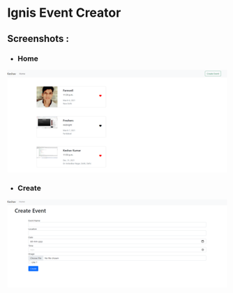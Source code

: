 # Ignis Event Creator

## Screenshots :

* ### Home

![alt text](./docs/home.PNG?raw=true)

* ### Create

![alt text](./docs/create.PNG?raw=true)


